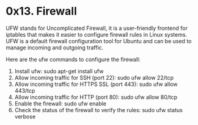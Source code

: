 # 0x13. Firewall

UFW stands for Uncomplicated Firewall, it is a user-friendly frontend for iptables that makes it easier to configure firewall rules in Linux systems. UFW is a default firewall configuration tool for Ubuntu and can be used to manage incoming and outgoing traffic.

Here are the ufw commands to configure the firewall:

1. Install ufw: sudo apt-get install ufw
2. Allow incoming traffic for SSH (port 22): sudo ufw allow 22/tcp
3. Allow incoming traffic for HTTPS SSL (port 443): sudo ufw allow 443/tcp
4. Allow incoming traffic for HTTP (port 80): sudo ufw allow 80/tcp
5. Enable the firewall: sudo ufw enable
6. Check the status of the firewall to verify the rules: sudo ufw status verbose
